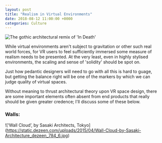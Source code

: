 ```yaml
---
layout: post
title: "Realism in Virtual Environments"
date: 2018-08-12 11:00:00 +0000
categories: Culture
---
```

![The gothic architectural remix of 'In Death'](https://pbs.twimg.com/media/DadHRYlUMAAd251.jpg)

While virtual environments aren't subject to gravitation or other such real world forces, for VR users to feel sufficiently immersed some measure of realism needs to be presented. At the very least, even in highly stylised environments, the scaling and sense of 'solidity' should be spot on.

Just how pedantic designers will need to go with all this is hard to guage, but getting the balance right will be one of the markers by which we can judge quality of virtual spaces.

Without meaning to thrust architectural theory upon VR space design, there are some important elements often absent from end products that really should be given greater credence; I'll discuss some of these below.

### Walls:
![‘Wall Cloud’, by Sasaki Architects, Tokyo]
(https://static.dezeen.com/uploads/2015/04/Wall-Cloud-by-Sasaki-Architecture_dezeen_784_6.jpg)

